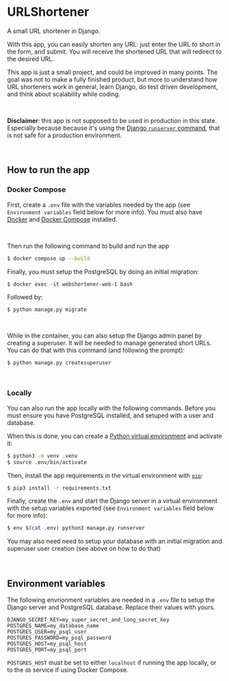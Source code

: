 # URLShortener
A small URL shortener in Django.

With this app, you can easily shorten any URL: just enter the URL to short in the form, and submit. You will receive the shortened URL that will redirect to the desired URL.

This app is just a small project, and could be improved in many points. The goal was not to make a fully finished product, but more to understand how URL shorteners work in general, learn Django, do test driven development, and think about scalability while coding.

<br/>

**Disclaimer**: this app is not supposed to be used in production in this state. Especially because because it's using the [Django `runserver` command](https://docs.djangoproject.com/en/4.0/ref/django-admin/#runserver), that is not safe for a production environment.

<br/>

## How to run the app

### Docker Compose
First, create a `.env` file with the variables needed by the app (see `Environment variables` field below for more info). You must also have [Docker](https://docs.docker.com/engine/) and [Docker Compose](https://docs.docker.com/compose/) installed.

<br/>

Then run the following command to build and run the app
``` bash
$ docker compose up --build
```

Finally, you must setup the PostgreSQL by doing an initial migration:
```
$ docker exec -it webshortener-web-1 bash
```
Followed by:
```
$ python manage.py migrate
```
<br/>

While in the container, you can also setup the Django admin panel by creating a superuser. It will be needed to manage generated short URLs. You can do that with this command (and following the prompt):
```
$ python manage.py createsuperuser
```

<br/>

### Locally
You can also run the app locally with the following commands. Before you must ensure you have PostgreSQL installed, and setuped with a user and database.

When this is done, you can create a [Python virtual environment](https://docs.python.org/3/library/venv.html) and activate it:
``` bash
$ python3 -m venv .venv
$ source .env/bin/activate
```

Then, install the app requirements in the virtual environment with [`pip`](https://pypi.org/project/pip):
``` bash
$ pip3 install -r requirements.txt
```

Finally, create the `.env` and start the Django server in a virtual environment with the setup variables exported (see `Environment variables` field below for more info):

``` bash
$ env $(cat .env) python3 manage.py runserver
```

You may also need need to setup your database with an initial migration and superuser user creation (see above on how to do that)
<br/>

<br/>

## Environment variables
The following envrionment variables are needed in a `.env` file to setup the Django server and PostgreSQL database. Replace their values with yours.

```
DJANGO_SECRET_KEY=my_super_secret_and_long_secret_key
POSTGRES_NAME=my_database_name
POSTGRES_USER=my_psql_user
POSTGRES_PASSWORD=my_psql_password
POSTGRES_HOST=my_psql_host
POSTGRES_PORT=my_psql_port
```

`POSTGRES_HOST` must be set to either `localhost` if running the app locally, or to the `db` service if using Docker Compose.